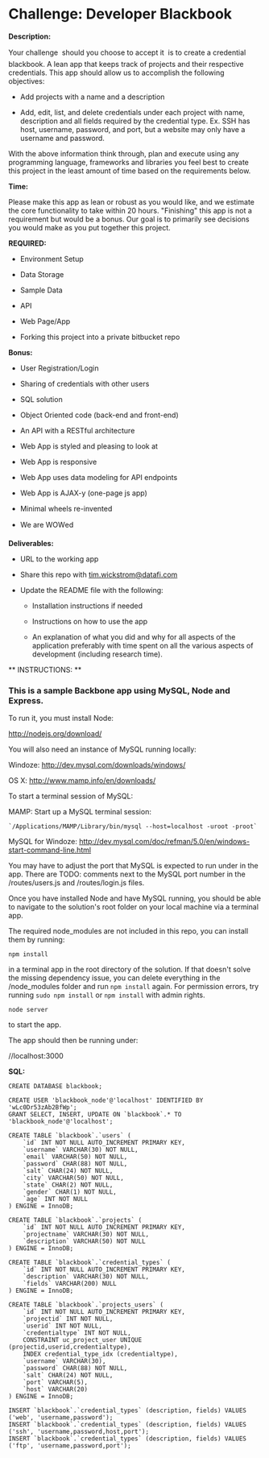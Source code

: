 # Challenge: Developer Blackbook #

**Description:**

Your challenge  should you choose to accept it  is to create a credential blackbook. A lean app that keeps track of projects and their respective credentials. This app should allow us to accomplish the following objectives:

* Add projects with a name and a description

* Add, edit, list, and delete credentials under each project with name, description and all fields required by the credential type.  Ex. SSH has host, username, password, and port, but a website may only have a username and password.

With the above information think through, plan and execute using any programming language, frameworks and libraries you feel best to create this project in the least amount of time based on the requirements below.

**Time:**

Please make this app as lean or robust as you would like, and we estimate the core functionality to take within 20 hours. "Finishing" this app is not a requirement but would be a bonus. Our goal is to primarily see decisions you would make as you put together this project.

**REQUIRED:**

* Environment Setup

* Data Storage

* Sample Data

* API

* Web Page/App

* Forking this project into a private bitbucket repo

**Bonus:**

* User Registration/Login

* Sharing of credentials with other users

* SQL solution

* Object Oriented code (back-end and front-end)

* An API with a RESTful architecture

* Web App is styled and pleasing to look at

* Web App is responsive

* Web App uses data modeling for API endpoints

* Web App is AJAX-y (one-page js app)

* Minimal wheels re-invented

* We are WOWed

**Deliverables:**

* URL to the working app

* Share this repo with tim.wickstrom@datafi.com

* Update the README file with the following:

    * Installation instructions if needed

    * Instructions on how to use the app

    * An explanation of what you did and why for all aspects of the application preferably with time spent on all the various aspects of development (including research time).

** INSTRUCTIONS: **

### This is a sample Backbone app using MySQL, Node and Express.

To run it, you must install Node:

http://nodejs.org/download/

You will also need an instance of MySQL running locally:

Windoze: http://dev.mysql.com/downloads/windows/

OS X: http://www.mamp.info/en/downloads/

To start a terminal session of MySQL:

MAMP: Start up a MySQL terminal session:

    `/Applications/MAMP/Library/bin/mysql --host=localhost -uroot -proot`

MySQL for Windoze: http://dev.mysql.com/doc/refman/5.0/en/windows-start-command-line.html

You may have to adjust the port that MySQL is expected to run under in the app. There are TODO: comments next to the MySQL port number in the /routes/users.js and /routes/login.js files.

Once you have installed Node and have MySQL running, you should be able to navigate to the solution's root folder on your local machine via a terminal app.

The required node_modules are not included in this repo, you can install them by running:

`npm install`

in a terminal app in the root directory of the solution. If that doesn't solve the missing dependency issue, you can delete everything in the /node_modules folder and run `npm install` again. For permission errors, try running `sudo npm install` or `npm install` with admin rights.

`node server`

to start the app.

The app should then be running under:

//localhost:3000

**SQL:**

    CREATE DATABASE blackbook;

    CREATE USER 'blackbook_node'@'localhost' IDENTIFIED BY 'wLc0Dr53zAb2BfWp';
    GRANT SELECT, INSERT, UPDATE ON `blackbook`.* TO 'blackbook_node'@'localhost';

    CREATE TABLE `blackbook`.`users` (
        `id` INT NOT NULL AUTO_INCREMENT PRIMARY KEY,
        `username` VARCHAR(30) NOT NULL,
        `email` VARCHAR(50) NOT NULL,
        `password` CHAR(88) NOT NULL,
        `salt` CHAR(24) NOT NULL,
        `city` VARCHAR(50) NOT NULL,
        `state` CHAR(2) NOT NULL,
        `gender` CHAR(1) NOT NULL,
        `age` INT NOT NULL
    ) ENGINE = InnoDB;

    CREATE TABLE `blackbook`.`projects` (
        `id` INT NOT NULL AUTO_INCREMENT PRIMARY KEY,
        `projectname` VARCHAR(30) NOT NULL,
        `description` VARCHAR(50) NOT NULL
    ) ENGINE = InnoDB;

    CREATE TABLE `blackbook`.`credential_types` (
        `id` INT NOT NULL AUTO_INCREMENT PRIMARY KEY,
        `description` VARCHAR(30) NOT NULL,
        `fields` VARCHAR(200) NULL
    ) ENGINE = InnoDB;

    CREATE TABLE `blackbook`.`projects_users` (
        `id` INT NOT NULL AUTO_INCREMENT PRIMARY KEY,
        `projectid` INT NOT NULL,
        `userid` INT NOT NULL,
        `credentialtype` INT NOT NULL,
        CONSTRAINT uc_project_user UNIQUE (projectid,userid,credentialtype),
        INDEX credential_type_idx (credentialtype),
        `username` VARCHAR(30),
        `password` CHAR(88) NOT NULL,
        `salt` CHAR(24) NOT NULL,
        `port` VARCHAR(5),
        `host` VARCHAR(20)
    ) ENGINE = InnoDB;

    INSERT `blackbook`.`credential_types` (description, fields) VALUES ('web', 'username,password');
    INSERT `blackbook`.`credential_types` (description, fields) VALUES ('ssh', 'username,password,host,port');
    INSERT `blackbook`.`credential_types` (description, fields) VALUES ('ftp', 'username,password,port');
